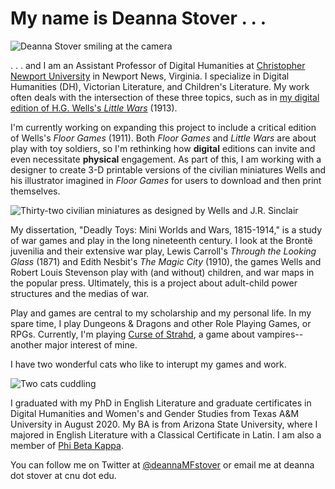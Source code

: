# My name is Deanna Stover . . .

![Deanna Stover smiling at the camera](https://deanna-stover.github.io/deanna-stover/images/Profile_small.jpg)

. . . and I am an Assistant Professor of Digital Humanities at [Christopher Newport University](https://cnu.edu/people/deannastover/) in Newport News, Virginia. I specialize in Digital Humanities (DH), Victorian Literature, and Children's Literature. My work often deals with the intersection of these three topics, such as in [my digital edition of H.G. Wells's *Little Wars*](https://scholarlyediting.org/2017/editions/littlewars/intro.html) (1913).

I'm currently working on expanding this project to include a critical edition of Wells's *Floor Games* (1911). Both *Floor Games* and *Little Wars* are about play with toy soldiers, so I'm rethinking how **digital** editions can invite and even necessitate **physical** engagement. As part of this, I am working with a designer to create 3-D printable versions of the civilian miniatures Wells and his illustrator imagined in *Floor Games* for users to download and then print themselves.

![Thirty-two civilian miniatures as designed by Wells and J.R. Sinclair](https://deanna-stover.github.io/deanna-stover/images/Suggestions.gif)

My dissertation, "Deadly Toys: Mini Worlds and Wars, 1815-1914," is a study of war games and play in the long nineteenth century. I look at the Brontë juvenilia and their extensive war play, Lewis Carroll's *Through the Looking Glass* (1871) and Edith Nesbit's *The Magic City* (1910), the games Wells and Robert Louis Stevenson play with (and without) children, and war maps in the popular press. Ultimately, this is a project about adult-child power structures and the medias of war. 

Play and games are central to my scholarship and my personal life. In my spare time, I play Dungeons & Dragons and other Role Playing Games, or RPGs. Currently, I'm playing [Curse of Strahd](https://dnd.wizards.com/products/tabletop-games/rpg-products/curse-strahd), a game about vampires--another major interest of mine.

I have two wonderful cats who like to interupt my games and work.

![Two cats cuddling](https://deanna-stover.github.io/deanna-stover/images/TurksandCaicos_small.jpg)

I graduated with my PhD in English Literature and graduate certificates in Digital Humanities and Women's and Gender Studies from Texas A&M University in August 2020. My BA is from Arizona State University, where I majored in English Literature with a Classical Certificate in Latin. I am also a member of [Phi Beta Kappa](https://www.pbk.org/). 

You can follow me on Twitter at [@deannaMFstover](https://twitter.com/deannamfstover?lang=en) or email me at deanna dot stover at cnu dot edu.
